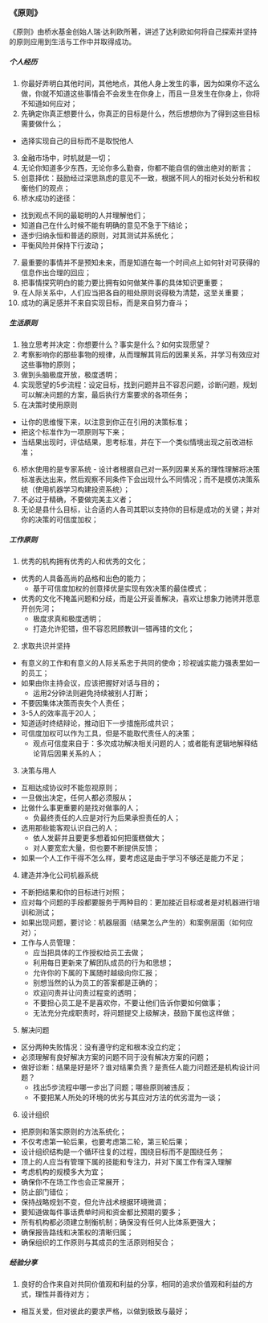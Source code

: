 ### 《原则》

《原则》由桥水基金创始人瑞·达利欧所著，讲述了达利欧如何将自己探索并坚持的原则应用到生活与工作中并取得成功。

##### 个人经历
1. 你最好弄明白其他时间，其他地点，其他人身上发生的事，因为如果你不这么做，你就不知道这些事情会不会发生在你身上，而且一旦发生在你身上，你将不知道如何应对；
2. 先确定你真正想要什么，你真正的目标是什么，然后想想你为了得到这些目标需要做什么；
  - 选择实现自己的目标而不是取悦他人
3. 金融市场中，时机就是一切；
4. 无论你知道多少东西，无论你多么勤奋，你都不能自信的做出绝对的断言；
5. 创意择优：鼓励经过深思熟虑的意见不一致，根据不同人的相对长处分析和权衡他们的观点；
6. 桥水成功的途径：
  - 找到观点不同的最聪明的人并理解他们；
  - 知道自己在什么时候不能有明确的意见不急于下结论；
  - 逐步归纳永恒和普适的原则，对其测试并系统化；
  - 平衡风险并保持下行波动；
7. 最重要的事情并不是预知未来，而是知道在每一个时间点上如何针对可获得的信息作出合理的回应；
8. 把事情探究明白的能力要比拥有如何做某件事的具体知识更重要；
9. 在人际关系中，人们应当把各自的相处原则说得极为清楚，这至关重要；
10. 成功的满足感并不来自实现目标，而是来自努力奋斗；


##### 生活原则
1. 独立思考并决定：你想要什么？事实是什么？如何实现愿望？
2. 考察影响你的那些事物的规律，从而理解其背后的因果关系，并学习有效应对这些事物的原则；
3. 做到头脑极度开放，极度透明；
4. 实现愿望的5步流程：设定目标，找到问题并且不容忍问题，诊断问题，规划可以解决问题的方案，最后执行方案要求的各项任务；
5. 在决策时使用原则
  - 让你的思维慢下来，以注意到你正在引用的决策标准；
  - 把这个标准作为一项原则写下来；
  - 当结果出现时，评估结果，思考标准，并在下一个类似情境出现之前改进标准；
6. 桥水使用的是专家系统 - 设计者根据自己对一系列因果关系的理性理解将决策标准表达出来，然后观察不同条件下会出现什么不同情况；而不是模仿决策系统（使用机器学习构建投资系统）；
7. 不必过于精确，不要做完美主义者； 
8. 无论是县什么目标，让合适的人各司其职以支持你的目标是成功的关键；并对你的决策的可信度加权；


##### 工作原则
1. 优秀的机构拥有优秀的人和优秀的文化；
  - 优秀的人具备高尚的品格和出色的能力；
    - 基于可信度加权的创意择优是实现有效决策的最佳模式；
  - 优秀的文化不掩盖问题和分歧，而是公开妥善解决，喜欢让想象力驰骋并愿意开创先河；
    - 极度求真和极度透明；
    - 打造允许犯错，但不容忍罔顾教训一错再错的文化；
2. 求取共识并坚持
  - 有意义的工作和有意义的人际关系忠于共同的使命；珍视诚实能力强表里如一的员工；
  - 如果由你主持会议，应该把握好对话与目的；
    - 运用2分钟法则避免持续被别人打断；
  - 不要因集体决策而丧失个人责任；
  - 3-5人的效率高于20人；
  - 知道适时终结辩论，推动旧下一步措施形成共识；
  - 可信度加权可以作为工具，但是不能取代责任人的决策；
    - 观点可信度来自于：多次成功解决相关问题的人；或者能有逻辑地解释结论背后因果关系的人；
3. 决策与用人
  - 互相达成协议时不能忽视原则；
  - 一旦做出决定，任何人都必须服从；
  - 比做什么事更重要的是找对做事的人；
    - 负最终责任的人应是对行为后果承担责任的人；
  - 选用那些能客观认识自己的人；
    - 依人发薪并且要更多想着如何把蛋糕做大；
    - 对人要宽宏大量，但也要不断提供反馈；
  - 如果一个人工作干得不怎么样，要考虑这是由于学习不够还是能力不足；
4. 建造并净化公司机器系统
  - 不断把结果和你的目标进行对照；
  - 应对每个问题的手段都要服务于两种目的：更加接近目标或者是对机器进行培训和测试；
  - 如果出现问题，要讨论：机器层面（结果怎么产生的）和案例层面（如何应对）；
  - 工作与人员管理：
    - 应当把具体的工作授权给员工去做；
    - 利用每日更新来了解团队成员的行为和思想；
    - 允许你的下属的下属随时越级向你汇报；
    - 别想当然的认为员工的答案都是正确的；
    - 欢迎问责并让问责过程变的透明；
    - 不要担心员工是不是喜欢你，不要让他们告诉你要如何做事；
    - 无法充分完成职责时，将问题提交上级解决，鼓励下属也这样做；
5. 解决问题
  - 区分两种失败情况：没有遵守约定和根本没立约定；
  - 必须理解有良好解决方案的问题不同于没有解决方案的问题；
  - 做好诊断：结果是好是坏？谁对结果负责？是责任人能力问题还是机构设计问题？
    - 找出5步流程中哪一步出了问题；哪些原则被违反；
    - 不要把某人所处的环境的优劣与其应对方法的优劣混为一谈；
6. 设计组织
  - 把原则和落实原则的方法系统化；
  - 不仅考虑第一轮后果，也要考虑第二轮，第三轮后果；
  - 设计组织结构是一个循环往复的过程，围绕目标而不是围绕任务；
  - 顶上的人应当有管理下属的技能和专注力，并对下属工作有深入理解
  - 考虑机构的规模多大为宜；
  - 确保你不在场工作也会正常展开；
  - 防止部门错位；
  - 保持战略规划不变，但允许战术根据环境微调；
  - 要知道做每件事话费单时间和资金都比预期的要多；
  - 所有机构都必须建立制衡机制；确保没有任何人比体系更强大；
  - 确保报告路线和决策权的清晰归属；
  - 确保组织的工作原则与其成员的生活原则相契合；


##### 经验分享
1. 良好的合作来自对共同价值观和利益的分享，相同的追求价值观和利益的方式，理性并善待对方；
  - 相互关爱，但对彼此的要求严格，以做到极致与最好；
